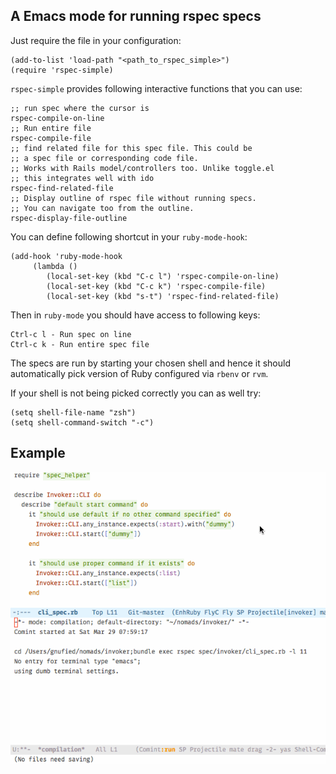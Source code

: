## A Emacs mode for running rspec specs

Just require the file in your configuration:

    (add-to-list 'load-path "<path_to_rspec_simple>")
    (require 'rspec-simple)
    
`rspec-simple` provides following interactive functions that you can use:

```
;; run spec where the cursor is
rspec-compile-on-line 
;; Run entire file
rspec-compile-file
;; find related file for this spec file. This could be 
;; a spec file or corresponding code file.
;; Works with Rails model/controllers too. Unlike toggle.el
;; this integrates well with ido
rspec-find-related-file
;; Display outline of rspec file without running specs.
;; You can navigate too from the outline.
rspec-display-file-outline
```

You can define following shortcut in your `ruby-mode-hook`:

    (add-hook 'ruby-mode-hook
         (lambda ()
            (local-set-key (kbd "C-c l") 'rspec-compile-on-line)
            (local-set-key (kbd "C-c k") 'rspec-compile-file)
            (local-set-key (kbd "s-t") 'rspec-find-related-file)


Then in `ruby-mode` you should have access to following keys:

    Ctrl-c l - Run spec on line
    Ctrl-c k - Run entire spec file


The specs are run by starting your chosen shell and hence it should automatically
pick version of Ruby configured via `rbenv` or `rvm`.

If your shell is not being picked correctly you can as well try:

    (setq shell-file-name "zsh")
    (setq shell-command-switch "-c")
    
## Example    

![Rspec simple](https://github.com/code-mancers/rspec-simple/raw/master/images/rspec-simple.gif "rspec simple")
